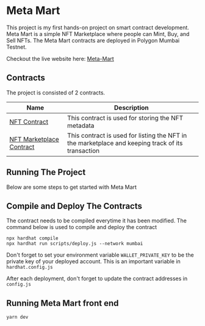 # Meta Mart

This project is my first hands-on project on smart contract development.
Meta Mart is a simple NFT Marketplace where people can Mint, Buy, and Sell NFTs.
The Meta Mart contracts are deployed in Polygon Mumbai Testnet.

Checkout the live website here: [Meta-Mart](https://meta-mart.netlify.app/)

## Contracts

The project is consisted of 2 contracts.

| Name                                                                                                          | Description                                                                                       |
| ------------------------------------------------------------------------------------------------------------- | ------------------------------------------------------------------------------------------------- |
| [NFT Contract](https://mumbai.polygonscan.com/address/0xfD24FDBcf96271E9995c4aD83ba6A47418247a2F)             | This contract is used for storing the NFT metadata                                                |
| [NFT Marketplace Contract](https://mumbai.polygonscan.com/address/0x0ceA1777a3C748d461A3ca02752644D3983471f2) | This contract is used for listing the NFT in the marketplace and keeping track of its transaction |

## Running The Project

Below are some steps to get started with Meta Mart

## Compile and Deploy The Contracts

The contract needs to be compiled everytime it has been modified. The command below is used to compile and deploy the contract

```shell
npx hardhat compile
npx hardhat run scripts/deploy.js --network mumbai
```

Don't forget to set your environment variable `WALLET_PRIVATE_KEY` to be the private key of your deployed account. This is an important variable in `hardhat.config.js`

After each deployment, don't forget to update the contract addresses in `config.js`

## Running Meta Mart front end

```shell
yarn dev
```
